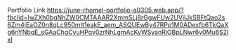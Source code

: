 Portfolio Link
https://june-rhomel-portfolio-a0305.web.app/?fbclid=IwZXh0bgNhZW0CMTAAAR2XmmSLj8rGgwFUw2UVjlJkSBFtQao2s6Zm4jEaOZ0n8qLc950mIt1eakE_aem_ASQUEwBy47RPp1M0ADexfb6TkQaXg6nYNbqE_sGAaChgCyuHPqv0zrNhLgmAcKyWSyanRiOBpLNwr6v0Mu6S2lxI

